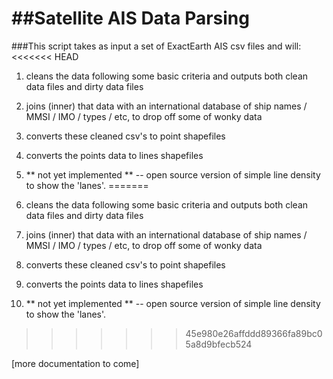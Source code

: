 ##Satellite AIS Data Parsing
=============
###This script takes as input a set of ExactEarth AIS csv files and will:
<<<<<<< HEAD

1. cleans the data following some basic criteria and outputs both clean data files and dirty data files 
2. joins (inner) that data with an international database of ship names / MMSI / IMO / types / etc, to drop off some of wonky data 
3. converts these cleaned csv's to point shapefiles
4. converts the points data to lines shapefiles
5. ** not yet implemented ** -- open source version of simple line density to show the 'lanes'.
=======

1. cleans the data following some basic criteria and outputs both clean data files and dirty data files 
2. joins (inner) that data with an international database of ship names / MMSI / IMO / types / etc, to drop off some of wonky data 
3. converts these cleaned csv's to point shapefiles
4. converts the points data to lines shapefiles
5. ** not yet implemented ** -- open source version of simple line density to show the 'lanes'.




>>>>>>> 45e980e26affddd89366fa89bc05a8d9bfecb524


[more documentation to come]



